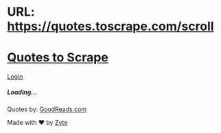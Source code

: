 # URL: https://quotes.toscrape.com/scroll


# [Quotes to Scrape](/)

[Login](/login)

##### Loading...

Quotes by: [GoodReads.com](https://www.goodreads.com/quotes)

Made with ❤ by [Zyte](https://www.zyte.com)

